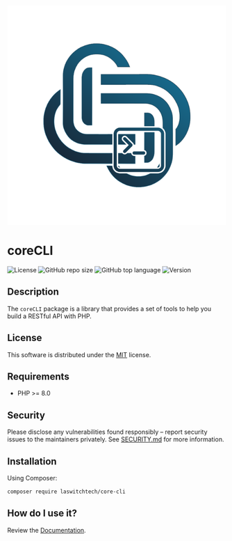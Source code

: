 <p align="center"><img src="dist/img/logo.png" /></p>

# coreCLI
![License](https://img.shields.io/github/license/LaswitchTech/coreCLI?style=for-the-badge)
![GitHub repo size](https://img.shields.io/github/repo-size/LaswitchTech/coreCLI?style=for-the-badge&logo=github)
![GitHub top language](https://img.shields.io/github/languages/top/LaswitchTech/coreCLI?style=for-the-badge)
![Version](https://img.shields.io/github/v/release/LaswitchTech/coreCLI?label=Version&style=for-the-badge)

## Description
The `coreCLI` package is a library that provides a set of tools to help you build a RESTful API with PHP.

## License
This software is distributed under the [MIT](LICENSE) license.

## Requirements
* PHP >= 8.0

## Security
Please disclose any vulnerabilities found responsibly – report security issues to the maintainers privately. See [SECURITY.md](SECURITY.md) for more information.

## Installation
Using Composer:
```sh
composer require laswitchtech/core-cli
```

## How do I use it?
Review the [Documentation](docs/).
